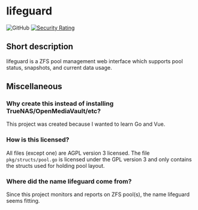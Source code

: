 # lifeguard
![GitHub](https://img.shields.io/github/license/ConfusedPolarBear/lifeguard) [![Security Rating](https://sonarcloud.io/api/project_badges/measure?project=ConfusedPolarBear_lifeguard&metric=security_rating)](https://sonarcloud.io/dashboard?id=ConfusedPolarBear_lifeguard)

## Short description
lifeguard is a ZFS pool management web interface which supports pool status, snapshots, and current data usage. 

## Miscellaneous
### Why create this instead of installing TrueNAS/OpenMediaVault/etc?
This project was created because I wanted to learn Go and Vue.

### How is this licensed?
All files (except one) are AGPL version 3 licensed. The file ``pkg/structs/pool.go`` is licensed under the GPL version 3 and only contains the structs used for holding pool layout.

### Where did the name lifeguard come from?
Since this project monitors and reports on ZFS pool(s), the name lifeguard seems fitting.
